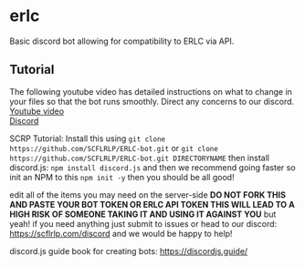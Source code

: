 # erlc
Basic discord bot allowing for compatibility to ERLC via API.

## Tutorial
The following youtube video has detailed instructions on what to change in your files so that the bot runs smoothly. Direct any concerns to our discord.  
[Youtube video ](https://www.youtube.com/watch?v=eoLE-LehRg8&ab_channel=SFRP)   
[Discord](https://www.youtube.com/watch?v=eoLE-LehRg8&ab_channel=SFRP)  


SCRP Tutorial: Install this using `git clone https://github.com/SCFLRLP/ERLC-bot.git` or `git clone https://github.com/SCFLRLP/ERLC-bot.git DIRECTORYNAME` then install discord.js: `npm install discord.js` and then we recommend going faster so init an NPM to this `npm init -y` then you should be all good!

edit all of the items you may need on the server-side **DO NOT FORK THIS AND PASTE YOUR BOT TOKEN OR ERLC API TOKEN THIS WILL LEAD TO A HIGH RISK OF SOMEONE TAKING IT AND USING IT AGAINST YOU** but yeah! if you need anything just submit to issues or head to our discord: https://scflrlp.com/discord and we would be happy to help!

discord.js guide book for creating bots: https://discordjs.guide/
